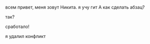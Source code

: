 
всем привет, меня зовут Никита.
я учу гит
А как сделать абзац?
<p>так?</p>
<p>сработало!</p>
я удалил конфликт
